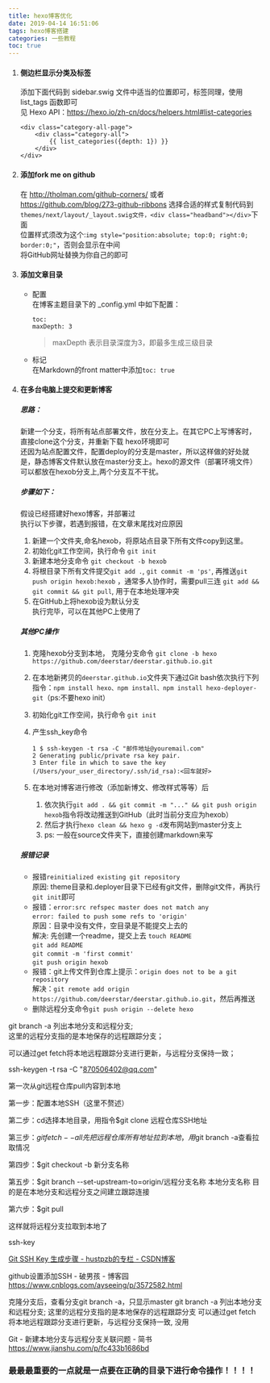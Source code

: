 ```yaml
---
title: hexo博客优化
date: 2019-04-14 16:51:06
tags: hexo博客搭建
categories: 一些教程  
toc: true
---
```


1. #### 侧边栏显示分类及标签

    添加下面代码到 sidebar.swig 文件中适当的位置即可，标签同理，使用 list_tags 函数即可  
    见 Hexo API：https://hexo.io/zh-cn/docs/helpers.html#list-categories  

    ```
    <div class="category-all-page">
        <div class="category-all">
            {{ list_categories({depth: 1}) }}
        </div>
    </div>
    ```

1. #### 添加fork me on github

    在 http://tholman.com/github-corners/ 或者 https://github.com/blog/273-github-ribbons 选择合适的样式复制代码到`themes/next/layout/_layout.swig文件，<div class="headband"></div>`下面  
    位置样式须改为这个:`img style="position:absolute; top:0; right:0; border:0;"`，否则会显示在中间  
    将GitHub网址替换为你自己的即可  

1. #### 添加文章目录

    - 配置  
    在博客主题目录下的 _config.yml 中如下配置：  

        ```
        toc:
        maxDepth: 3
        ```

        > maxDepth 表示目录深度为3，即最多生成三级目录  

    - 标记  
    在Markdown的front matter中添加`toc: true`  

1. #### 在多台电脑上提交和更新博客  

    ##### 思路：

    新建一个分支，将所有站点部署文件，放在分支上。在其它PC上写博客时，直接clone这个分支，并重新下载  hexo环境即可  
    还因为站点配置文件，配置deploy的分支是master，所以这样做的好处就是，静态博客文件默认放在master分支上。hexo的源文件（部署环境文件）可以都放在hexob分支上,两个分支互不干扰。

    ##### 步骤如下：  

    假设已经搭建好hexo博客，并部署过  
    执行以下步骤，若遇到报错，在文章末尾找对应原因
      1. 新建一个文件夹,命名hexob，将原站点目录下所有文件copy到这里。
      2. 初始化git工作空间，执行命令 `git init`  
      3. 新建本地分支命令 `git checkout -b hexob`
      4. 将根目录下所有文件提交`git add .`, `git commit -m 'ps'`, 再推送`git push origin hexob:hexob` ，通常多人协作时，需要pull三连 `git add && git commit && git pull`, 用于在本地处理冲突 
      5. 在GitHub上将hexob设为默认分支  
    执行完毕，可以在其他PC上使用了

    ##### 其他PC操作

    1. 克隆hexob分支到本地， 克隆分支命令 `git clone -b hexo https://github.com/deerstar/deerstar.github.io.git`  
    2. 在本地新拷贝的`deerstar.github.io`文件夹下通过Git bash依次执行下列指令：`npm install hexo、npm install、npm install hexo-deployer-git`（ps:不要hexo init）  
    3. 初始化git工作空间，执行命令 `git init`  
    4. 产生ssh_key命令

        ```
        1 $ ssh-keygen -t rsa -C "邮件地址@youremail.com"
        2 Generating public/private rsa key pair.
        3 Enter file in which to save the key (/Users/your_user_directory/.ssh/id_rsa):<回车就好>
        ```

    4. 在本地对博客进行修改（添加新博文、修改样式等等）后  
       1. 依次执行`git add . && git commit -m "..." && git push origin hexob`指令将改动推送到GitHub（此时当前分支应为hexob）
       2. 然后才执行`hexo clean && hexo g -d`发布网站到master分支上
       3. ps: 一般在source文件夹下，直接创建markdown来写

    ##### 报错记录

    - 报错`reinitialized existing git repository`  
         原因: theme目录和.deployer目录下已经有git文件，删除git文件，再执行`git init`即可  
    - 报错：`error:src refspec master does not match any`  
        `error: failed to push some refs to 'origin'`  
        原因：目录中没有文件，空目录是不能提交上去的  
        解决: 先创建一个readme，提交上去
        `touch README`  
        `git add README`  
        `git commit -m 'first commit'`  
        `git push origin hexob`  
    - 报错：git上传文件到仓库上提示：`origin does not to be a git repository`  
        解决：`git remote add origin https://github.com/deerstar/deerstar.github.io.git`，然后再推送
    - 删除远程分支命令`git push origin --delete hexo`

git branch -a 列出本地分支和远程分支;  
这里的远程分支指的是本地保存的远程跟踪分支；

可以通过get fetch将本地远程跟踪分支进行更新，与远程分支保持一致；

ssh-keygen -t rsa -C "870506402@qq.com"


第一次从git远程仓库pull内容到本地

第一步：配置本地SSH（这里不赘述）

第二步：cd选择本地目录，用指令$git clone 远程仓库SSH地址

第三步：$git fetch --all  先把远程仓库所有地址拉到本地，用$git branch -a查看拉取情况

第四步：$git checkout -b 新分支名称

第五步：$git branch --set-upstream-to=origin/远程分支名称 本地分支名称  目的是在本地分支和远程分支之间建立跟踪连接

第六步：$git pull 

这样就将远程分支拉取到本地了 

ssh-key


[Git SSH Key 生成步骤 - hustpzb的专栏 - CSDN博客](https://blog.csdn.net/hustpzb/article/details/8230454)

github设置添加SSH - 破男孩 - 博客园
https://www.cnblogs.com/ayseeing/p/3572582.html

克隆分支后，查看分支git branch -a，只显示master
git branch -a 列出本地分支和远程分支; 
这里的远程分支指的是本地保存的远程跟踪分支
可以通过get fetch将本地远程跟踪分支进行更新，与远程分支保持一致, 没用

Git - 新建本地分支与远程分支关联问题 - 简书
https://www.jianshu.com/p/fc433b1686bd



### 最最最重要的一点就是一点要在正确的目录下进行命令操作！！！！